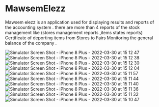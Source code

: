 # MawsemElezz
Mawsem elezz is an application used for displaying results and reports of the accounting system .
there are more than 4 reports of the stock management like (stores management reports ,items states reports)
Certificate of deporting items from Stores to Fairs
Monitoring the general balance of the company .

![Simulator Screen Shot - iPhone 8 Plus - 2022-03-30 at 15 12 47](https://user-images.githubusercontent.com/49006734/235168783-12b92fbb-1026-4cad-9612-f767604b1078.png)
![Simulator Screen Shot - iPhone 8 Plus - 2022-03-30 at 15 12 38](https://user-images.githubusercontent.com/49006734/235168796-c7bf901c-213d-437e-a546-f7342a0579d2.png)
![Simulator Screen Shot - iPhone 8 Plus - 2022-03-30 at 15 12 30](https://user-images.githubusercontent.com/49006734/235168803-f8f14e21-282a-4e10-a399-2d370ed1d83e.png)
![Simulator Screen Shot - iPhone 8 Plus - 2022-03-30 at 15 12 04](https://user-images.githubusercontent.com/49006734/235168809-fffc3b1e-a746-4cca-8361-d24b3fba8a44.png)
![Simulator Screen Shot - iPhone 8 Plus - 2022-03-30 at 15 11 57](https://user-images.githubusercontent.com/49006734/235168817-97be11f4-2464-4431-8084-27f5f9677a13.png)
![Simulator Screen Shot - iPhone 8 Plus - 2022-03-30 at 15 11 44](https://user-images.githubusercontent.com/49006734/235168837-10639676-5414-4f7a-a994-30aeebd5a5b2.png)
![Simulator Screen Shot - iPhone 8 Plus - 2022-03-30 at 15 11 40](https://user-images.githubusercontent.com/49006734/235168842-c5d87f6c-649f-4760-83a2-346657065f04.png)
![Simulator Screen Shot - iPhone 8 Plus - 2022-03-30 at 15 11 36](https://user-images.githubusercontent.com/49006734/235168848-32ed10bc-385c-4049-87db-5cda7e721856.png)
![Simulator Screen Shot - iPhone 8 Plus - 2022-03-30 at 15 11 32](https://user-images.githubusercontent.com/49006734/235168852-6e3674d5-cb8b-43ae-aca1-7bad2969ef0a.png)
![Simulator Screen Shot - iPhone 8 Plus - 2022-03-30 at 15 10 47](https://user-images.githubusercontent.com/49006734/235168864-7de8d90c-c4b8-41d5-a93e-9eecf0aa0f85.png)

